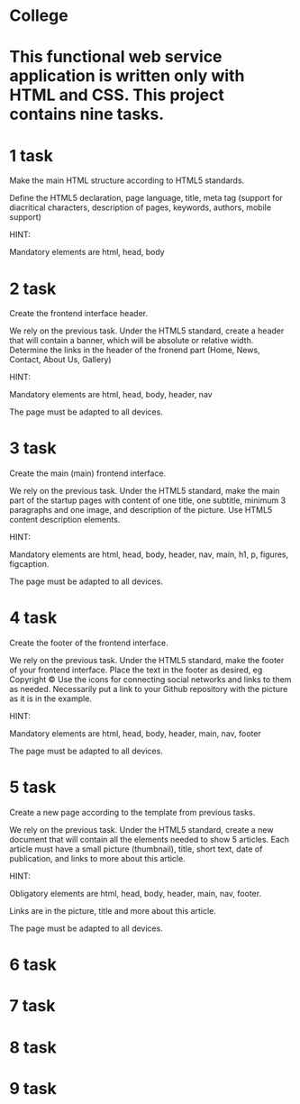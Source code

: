# College
#
# This functional web service application is written only with HTML and CSS. This project contains nine tasks. 
#
# 1 task
Make the main HTML structure according to HTML5 standards.

Define the HTML5 declaration, page language, title, meta tag (support for diacritical characters,
description of pages, keywords, authors, mobile support)

HINT:

Mandatory elements are html, head, body

# 2 task 
Create the frontend interface header.

We rely on the previous task. Under the HTML5 standard, create a header that will
contain a banner, which will be absolute or relative width. Determine the links in the header of the fronend
part (Home, News, Contact, About Us, Gallery)

HINT:

Mandatory elements are html, head, body, header, nav

The page must be adapted to all devices.

# 3 task 
Create the main (main) frontend interface.

We rely on the previous task. Under the HTML5 standard, make the main part of the startup
pages with content of one title, one subtitle, minimum 3 paragraphs and one image,
and description of the picture. Use HTML5 content description elements.

HINT:

Mandatory elements are html, head, body, header, nav, main, h1, p, figures, figcaption. 

The page must be adapted to all devices.

# 4 task 
Create the footer of the frontend interface.

We rely on the previous task. Under the HTML5 standard, make the footer of your frontend
interface. Place the text in the footer as desired, eg Copyright ©
Use the icons for connecting social networks and links to them as needed. Necessarily
put a link to your Github repository with the picture as it is in the example.

HINT:

Mandatory elements are html, head, body, header, main, nav, footer

The page must be adapted to all devices.

# 5 task 
Create a new page according to the template from previous tasks.

We rely on the previous task. Under the HTML5 standard, create a new document that will
contain all the elements needed to show 5 articles. Each article must have a small picture
(thumbnail), title, short text, date of publication, and links to more about this article.

HINT:

Obligatory elements are html, head, body, header, main, nav, footer. 

Links are in the picture, title and more about this article.

The page must be adapted to all devices.

# 6 task


# 7 task


# 8 task


# 9 task


